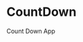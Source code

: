 # CountDown
 Count Down App
   
        
                                      
                                    
                               
                      
              
     
 
 
  
